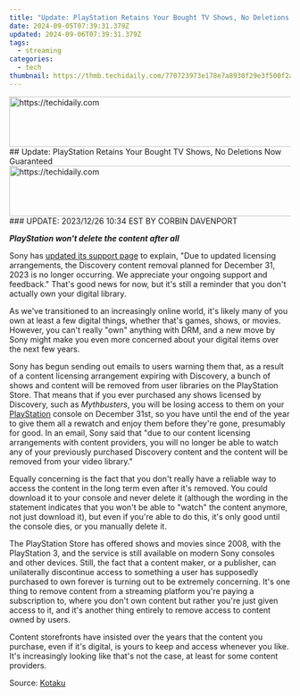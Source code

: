 ```yaml
---
title: "Update: PlayStation Retains Your Bought TV Shows, No Deletions Now Guaranteed"
date: 2024-09-05T07:39:31.379Z
updated: 2024-09-06T07:39:31.379Z
tags:
  - streaming
categories:
  - tech
thumbnail: https://thmb.techidaily.com/770723973e178e7a8930f29e3f500f2a61aa4b3ccf5eb07317cde4aac3003016.jpg
---
```


<!-- affiliate ads begin -->
<a href="https://aligracehair.sjv.io/c/5597632/1868499/19272" target="_top" id="1868499">
  <img src="//a.impactradius-go.com/display-ad/19272-1868499" border="0" alt="https://techidaily.com" width="728" height="90"/>
</a>
<img height="0" width="0" src="https://aligracehair.sjv.io/i/5597632/1868499/19272" style="position:absolute;visibility:hidden;" border="0" />
<!-- affiliate ads end -->
## Update: PlayStation Retains Your Bought TV Shows, No Deletions Now Guaranteed

<!-- affiliate ads begin -->
<a href="https://appsumo.8odi.net/c/5597632/2111982/7443" target="_top" id="2111982">
  <img src="//a.impactradius-go.com/display-ad/7443-2111982" border="0" alt="https://techidaily.com" width="728" height="90"/>
</a>
<img height="0" width="0" src="https://appsumo.8odi.net/i/5597632/2111982/7443" style="position:absolute;visibility:hidden;" border="0" />
<!-- affiliate ads end -->
###  UPDATE: 2023/12/26 10:34 EST BY CORBIN DAVENPORT

**_PlayStation won't delete the content after all_** 

 Sony has [updated its support page](https://www.playstation.com/en-us/legal/psvideocontent/) to explain, "Due to updated licensing arrangements, the Discovery content removal planned for December 31, 2023 is no longer occurring. We appreciate your ongoing support and feedback." That's good news for now, but it's still a reminder that you don't actually own your digital library.

 As we've transitioned to an increasingly online world, it's likely many of you own at least a few digital things, whether that's games, shows, or movies. However, you can't really "own" anything with DRM, and a new move by Sony might make you even more concerned about your digital items over the next few years.

 Sony has begun sending out emails to users warning them that, as a result of a content licensing arrangement expiring with Discovery, a bunch of shows and content will be removed from user libraries on the PlayStation Store. That means that if you ever purchased any shows licensed by Discovery, such as _Mythbusters_, you will be losing access to them on your [PlayStation](https://win-amazing.techidaily.com/get-the-latest-lenovo-thinkpad-t430-drivers-for-windows-11-8-and-7-safe-and-simple-download-guide/) console on December 31st, so you have until the end of the year to give them all a rewatch and enjoy them before they're gone, presumably for good. In an email, Sony said that "due to our content licensing arrangements with content providers, you will no longer be able to watch any of your previously purchased Discovery content and the content will be removed from your video library."

 Equally concerning is the fact that you don't really have a reliable way to access the content in the long term even after it's removed. You could download it to your console and never delete it (although the wording in the statement indicates that you won't be able to "watch" the content anymore, not just download it), but even if you're able to do this, it's only good until the console dies, or you manually delete it.

 The PlayStation Store has offered shows and movies since 2008, with the PlayStation 3, and the service is still available on modern Sony consoles and other devices. Still, the fact that a content maker, or a publisher, can unilaterally discontinue access to something a user has supposedly purchased to own forever is turning out to be extremely concerning. It's one thing to remove content from a streaming platform you're paying a subscription to, where you don't own content but rather you're just given access to it, and it's another thing entirely to remove access to content owned by users.

 Content storefronts have insisted over the years that the content you purchase, even if it's digital, is yours to keep and access whenever you like. It's increasingly looking like that's not the case, at least for some content providers.

 Source: [Kotaku](https://kotaku.com/sony-ps4-ps5-discovery-mythbusters-tv-1851066164)

<ins class="adsbygoogle"
     style="display:block"
     data-ad-format="autorelaxed"
     data-ad-client="ca-pub-7571918770474297"
     data-ad-slot="1223367746"></ins>



<ins class="adsbygoogle"
     style="display:block"
     data-ad-client="ca-pub-7571918770474297"
     data-ad-slot="8358498916"
     data-ad-format="auto"
     data-full-width-responsive="true"></ins>



